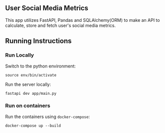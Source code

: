 ## User Social Media Metrics

This app utilizes FastAPI, Pandas and SQLAlchemy(ORM) to make an API to calculate, store and fetch user's social media metrics.

## Running Instructions

### Run Locally

Switch to the python environment:

```
source env/bin/activate
```

Run the server locally:

```
fastapi dev app/main.py
```

### Run on containers

Run the containers using `docker-compose`:

```
docker-compose up --build
```
